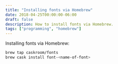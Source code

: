 ```yaml
---
title: "Installing fonts via Homebrew"
date: 2018-04-25T00:00:00-06:00
draft: false
description: How to install fonts via Homebrew.
tags: ["programming", "homebrew"]
---
```


Installing fonts via Homebrew:

```bash
brew tap caskroom/fonts
brew cask install font-<name-of-font>
```
